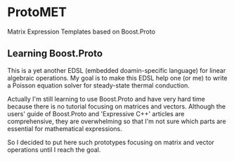 # ProtoMET
Matrix Expression Templates based on Boost.Proto

## Learning Boost.Proto
This is a yet another EDSL (embedded doamin-specific language)
for linear algebraic operations.
My goal is to make this EDSL help one (or me) to write 
a Poisson equation solver for steady-state thermal conduction. 

Actually I'm still learning to use Boost.Proto and have
very hard time because there is no tutorial focusing on matrices and vectors.
Although the users' guide of Boost.Proto
and 'Expressive C++' articles are comprehensive, they are overwhelming
so that I'm not sure which parts are essential for mathematical expressions.

So I decided to put here such prototypes focusing on matrix and vector operations until I reach the goal.
